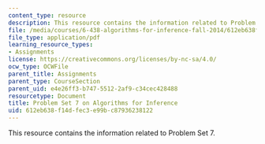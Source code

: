 ```yaml
---
content_type: resource
description: This resource contains the information related to Problem Set 7.
file: /media/courses/6-438-algorithms-for-inference-fall-2014/612eb638f14dfec3e99bc87936238122_MIT6_438F14_ps7.pdf
file_type: application/pdf
learning_resource_types:
- Assignments
license: https://creativecommons.org/licenses/by-nc-sa/4.0/
ocw_type: OCWFile
parent_title: Assignments
parent_type: CourseSection
parent_uid: e4e26ff3-b747-5512-2af9-c34cec428488
resourcetype: Document
title: Problem Set 7 on Algorithms for Inference
uid: 612eb638-f14d-fec3-e99b-c87936238122
---
```

This resource contains the information related to Problem Set 7.